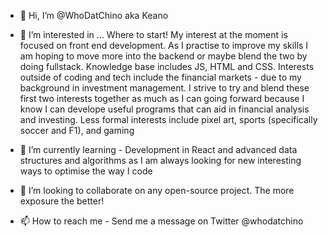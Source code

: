 - 👋 Hi, I’m @WhoDatChino aka Keano

- 👀 I’m interested in ... Where to start! My interest at the moment is focused on front end development. As I practise to improve my skills I am hoping to move more into the backend 
or maybe blend the two by doing fullstack. Knowledge base includes JS, HTML and CSS.
Interests outside of coding and tech include the financial markets - due to my background in investment management. I strive to try and blend these first two interests together as much as
I can going forward because I know I can develope useful programs that can aid in financial analysis and investing.
Less formal interests include pixel art, sports (specifically soccer and F1), and gaming

- 🌱 I’m currently learning - Development in React and advanced data structures and algorithms as I am always looking for new interesting ways to optimise the way I code

- 💞️ I’m looking to collaborate on any open-source project. The more exposure the better!

- 📫 How to reach me - Send me a message on Twitter @whodatchino

<!---
WhoDatChino/WhoDatChino is a ✨ special ✨ repository because its `README.md` (this file) appears on your GitHub profile.
You can click the Preview link to take a look at your changes.
--->
